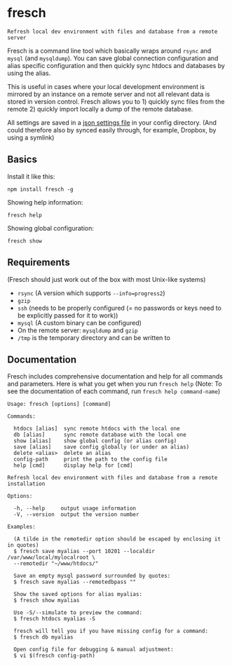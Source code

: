 # fresch

    Refresh local dev environment with files and database from a remote server

Fresch is a command line tool which basically wraps around `rsync` and `mysql` (and `mysqldump`). You can save global connection configuration and alias specific configuration and then quickly sync htdocs and databases by using the alias.

This is useful in cases where your local development environment is mirrored by an instance on a remote server and not all relevant data is stored in version control. Fresch allows you to 1) quickly sync files from the remote 2) quickly import locally a dump of the remote database.

All settings are saved in a [json settings file](https://github.com/yeoman/configstore) in your config directory. (And could therefore also by synced easily through, for example, Dropbox, by using a symlink)

## Basics

Install it like this:

    npm install fresch -g

Showing help information:

    fresch help

Showing global configuration:

    fresch show

## Requirements

(Fresch should just work out of the box with most Unix-like systems)

* `rsync` (A version which supports `--info=progress2`)
* `gzip`
* `ssh` (needs to be properly configured (= no passwords or keys need to be explicitly passed for it to work))
* `mysql` (A custom binary can be configured)
* On the remote server: `mysqldump` and `gzip`
* `/tmp` is the temporary directory and can be written to

## Documentation

Fresch includes comprehensive documentation and help for all commands and parameters. Here is what you get when you run `fresch help` (Note: To see the documentation of each command, run `fresch help command-name`)

    Usage: fresch [options] [command]
  
    Commands:
  
      htdocs [alias]  sync remote htdocs with the local one
      db [alias]      sync remote database with the local one
      show [alias]    show global config (or alias config)
      save [alias]    save config globally (or under an alias)
      delete <alias>  delete an alias
      config-path     print the path to the config file
      help [cmd]      display help for [cmd]
  
    Refresh local dev environment with files and database from a remote installation
  
    Options:
  
      -h, --help     output usage information
      -V, --version  output the version number
  
    Examples:
  
      (A tilde in the remotedir option should be escaped by enclosing it in quotes)
      $ fresch save myalias --port 10201 --localdir /var/www/local/mylocalroot \
      --remotedir "~/www/htdocs/"
  
      Save an empty mysql password surrounded by quotes:
      $ fresch save myalias --remotedbpass ""
  
      Show the saved options for alias myalias:
      $ fresch show myalias
  
      Use -S/--simulate to preview the command:
      $ fresch htdocs myalias -S
  
      fresch will tell you if you have missing config for a command:
      $ fresch db myalias
  
      Open config file for debugging & manual adjustment:
      $ vi $(fresch config-path)
